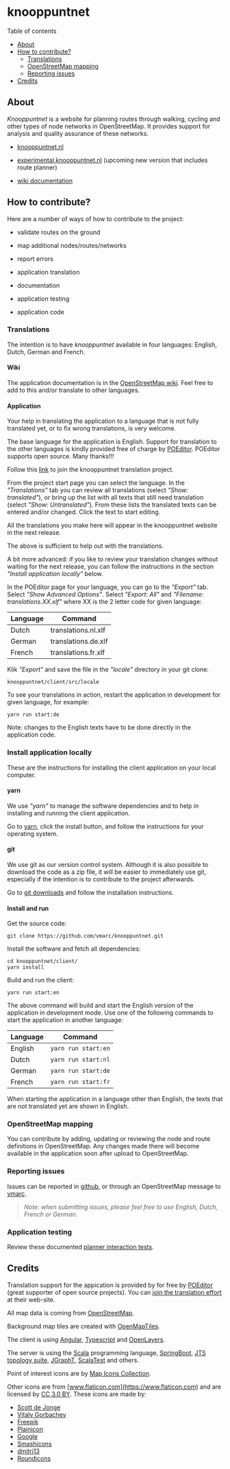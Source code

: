 # knooppuntnet

Table of contents

- [About](#about)
- [How to contribute?](#contribute)
  - [Translations](#translations)
  - [OpenStreetMap mapping](#mapping)
  - [Reporting issues](#issues)
- [Credits](#credits)



## About
<a name="about"></a>

_Knooppuntnet_ is a website for planning routes through walking, 
cycling and other types of node networks in OpenStreetMap. It provides support for
analysis and quality assurance of these networks.

- [knooppuntnet.nl](https://knooppuntnet.nl)

- [experimental.knooppuntnet.nl](https://experimental.knooppuntnet.nl) (upcoming new version that includes route planner)

- [wiki documentation](https://wiki.openstreetmap.org/wiki/Knooppuntnet)

## How to contribute?
<a name="contribute"></a>

Here are a number of ways of how to contribute to the project:

- validate routes on the ground

- map additional nodes/routes/networks

- report errors

- application translation

- documentation

- application testing

- application code

### Translations
<a name="translations"></a>

The intention is to have _knooppuntnet_ available in four languages: English, Dutch, German and French.

#### Wiki

The application documentation is in the [OpenStreetMap wiki](https://wiki.openstreetmap.org/wiki/Knooppuntnet). Feel free
to add to this and/or translate to other languages.


#### Application

Your help in translating the application to a language that is not fully translated yet, or
to fix wrong translations, is very welcome.

The base language for the application is English. Support for translation to the other languages
is kindly provided free of charge by [POEditor](https://poeditor.com). POEditor supports
open source. Many thanks!!!

Follow this [link](https://poeditor.com/join/project/Bfvs2fvcYI) to join the knooppuntnet translation project.

From the project start page you can select the language. In the _"Translations"_ tab you can review all translations
(select _"Show: translated"_), or bring up the list with all texts that still need translation (select _"Show: Untranslated"_).
From these lists the translated texts can be entered and/or changed. Click the text to start editing.

All the translations you make here will appear in the knooppuntnet website in the next release.

The above is sufficient to help out with the translations.

A bit more advanced: if you like to review your translation changes without waiting for the next release,
you can follow the instructions in the section _"Install application locally"_ below.

In the POEditor page for your language, you can go to the _"Export"_ tab.  Select _"Show Advanced Options"_.
Select _"Export: All"_ and _"Filename: translations.XX.xlf"_ where XX is the 2 letter code for given language:

|Language|Command
|---|---
|Dutch|translations.nl.xlf
|German|translations.de.xlf
|French|translations.fr.xlf

Klik _"Export"_ and save the file in the _"locale"_ directory in your git clone:

	knooppuntnet/client/src/locale

To see your translations in action, restart the application in development for given
language, for example:

	yarn run start:de

Note: changes to the English texts have to be done directly in the application code.


### Install application locally

These are the instructions for installing the client application on your local computer.


#### yarn

We use _"yarn"_ to manage the software dependencies and to help in installing
and running the client application.

Go to [yarn](https://yarnpkg.com), click the install button, and follow the
instructions for your operating system.

#### git

We use git as our version control system. Although it is also possible to download
the code as a zip file, it will be easier to immediately use git, especially if the
intention is to contribute to the project afterwards.

Go to [git downloads](https://git-scm.com/downloads) and follow the installation instructions.


#### Install and run

Get the source code:

	git clone https://github.com/vmarc/knooppuntnet.git

Install the software and fetch all dependencies:

	cd knooppuntnet/client/
	yarn install

Build and run the client:

	yarn run start:en

The above command will build and start the English version of the application in development mode.
Use one of the following commands to start the application in another language:

|Language|Command
|---|---
|English|`yarn run start:en`
|Dutch|`yarn run start:nl`
|German|`yarn run start:de`
|French|`yarn run start:fr`

When starting the application in a language other than English, the texts that are not translated yet are shown in English.

### OpenStreetMap mapping
<a name="mapping"></a>

You can contribute by adding, updating or reviewing the node and route definitions
in OpenStreetMap. Any changes made there will become available in the application soon 
after upload to OpenStreetMap.

### Reporting issues
<a name="issues"></a>

Issues can be reported in [github](https://github.com/vmarc/knooppuntnet/issues), or through
an OpenStreetMap message to [vmarc](https://www.openstreetmap.org/message/new/vmarc).

> _Note: when submitting issues, please feel free to use English, Dutch, French or German._


### Application testing
<a name="testing"></a>

Review these documented [planner interaction tests](https://github.com/vmarc/knooppuntnet/blob/develop/docs/planner-interactions.md).

## Credits
<a name="credits"></a>

Translation support for the appication is provided by for free by
[POEditor](https://poeditor.com/) (great supporter of open source projects). 
You can [join the translation effort](https://poeditor.com/join/project/Bfvs2fvcYI)
at their web-site.

All map data is coming from [OpenStreetMap](http://www.openstreetmap.org).

Background map tiles are created with [OpenMapTiles](https://openmaptiles.org).

The client is using [Angular](https://angular.io/), [Typescript](https://www.typescriptlang.org/) and [OpenLayers](https://openlayers.org/).

The server is using the [Scala](https://www.scala-lang.org/) programming language,
[SpringBoot](https://spring.io/projects/spring-boot),
[JTS topology suite](https://locationtech.github.io/jts/),
[JGraphT](https://jgrapht.org/),
[ScalaTest](https://www.scalatest.org/)
and others.


Point of interest icons are by [Map Icons Collection](https://mapicons.mapsmarker.com).

Other icons are from [www.flaticon.com](https://www.flaticon.com) and are licensed by
[CC 3.0 BY](http://creativecommons.org/licenses/by/3.0/).
These icons are made by:

* [Scott de Jonge](https://www.flaticon.com/authors/scott-de-jonge)
* [Vitaly Gorbachev](https://www.flaticon.com/authors/vitaly-gorbachev)
* [Freepik](https://www.freepik.com/)
* [Plainicon](https://www.flaticon.com/authors/plainicon)
* [Google](https://www.flaticon.com/authors/google)
* [Smashicons](https://www.flaticon.com/authors/smashicons)
* [dmitri13](https://www.flaticon.com/authors/dmitri13)
* [Roundicons](https://www.flaticon.com/authors/roundicons)
